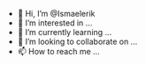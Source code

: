 - 👋 Hi, I’m @Ismaelerik
- 👀 I’m interested in ...
- 🌱 I’m currently learning ...
- 💞️ I’m looking to collaborate on ...
- 📫 How to reach me ...

<!---
Ismaelerik/Ismaelerik is a ✨ special ✨ repository because its `README.md` (this file) appears on your GitHub profile.
You can click the Preview link to take a look at your changes.
--->
